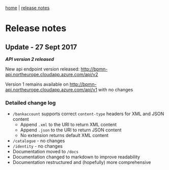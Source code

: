[home](/home) | [release notes](/docs/releasenotes)

#  Release notes

## Update - 27 Sept 2017

***API version 2 released***

New api endpoint version released: 
http://bpmn-api.northeurope.cloudapp.azure.com/api/v2

Version 1 remains available on http://bpmn-api.northeurope.cloudapp.azure.com/api/v1 with no changes

### Detailed change log
- `/bankaccount` supports correct `content-type` headers for XML and JSON content
  - Append `.xml` to the URI to return XML content
  - Append `.json` to the URI to return JSON content
  - No extension returns default XML content
- `/catalogue` - no changes
- `/identity` - no changes
- Documentation moved to `/docs`
- Documentation changed to markdown to improve readability
- Documentation restructured and (hopefully) more comprehensive